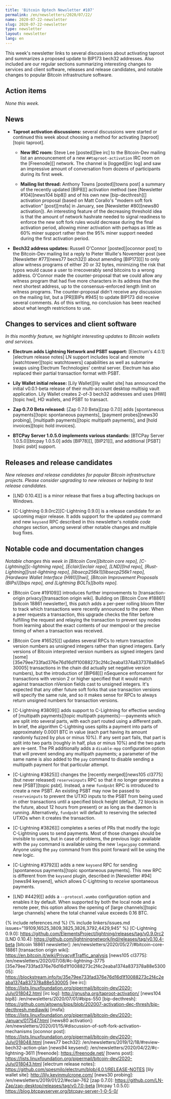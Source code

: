 ```yaml
---
title: 'Bitcoin Optech Newsletter #107'
permalink: /en/newsletters/2020/07/22/
name: 2020-07-22-newsletter
slug: 2020-07-22-newsletter
type: newsletter
layout: newsletter
lang: en
---
```

This week's newsletter links to several discussions about activating
taproot and summarizes a proposed update to BIP173 bech32 addresses.
Also included are our regular sections summarizing interesting changes to
services and client software, releases and release candidates, and notable
changes to popular Bitcoin infrastructure software.

## Action items

*None this week.*

## News

- **Taproot activation discussions:** several discussions were started
  or continued this week about choosing a method for activating
  [taproot][topic taproot].

    - **New IRC room:** Steve Lee [posted][lee irc] to the Bitcoin-Dev
      mailing list an announcement of a new `##taproot-activation` IRC
      room on the [Freenode][] network.  The channel is [logged][irc
      log] and saw an impressive amount of conversation from dozens of
      participants during its first week.

    - **Mailing list thread:** Anthony Towns [posted][towns post] a summary of
      the recently updated [BIP8][] activation method (see [Newsletter
      #104][news104 bip8]) and of his own new [bip-decthresh][]
      activation proposal (based on Matt Corallo's "modern soft fork
      activation" [post][msfa] in January, see [Newsletter #80][news80
      activation]).  An interesting feature of the decreasing threshold
      idea is that the amount of network hashrate needed to signal
      readiness to enforce the new soft fork rules would decrease during
      the final activation period, allowing miner activation with
      perhaps as little as 60% miner support rather than the 95% miner
      support needed during the first activation period.

- **Bech32 address updates:** Russell O'Connor [posted][oconnor post] to
  the Bitcoin-Dev mailing list a reply to Pieter Wuille's November post
  (see [Newsletter #77][news77 bech32]) about amending [BIP173][] to only
  allow witness programs of either 20 or 32 bytes, minimizing the risk
  that typos would cause a user to irrecoverably send bitcoins to a
  wrong address.  O'Connor made the counter-proposal that we could allow
  any witness program that had five more characters in its address than
  the next shortest address, up to the consensus-enforced length limit
  on witness programs.  The counter-proposal didn't receive any
  discussion on the mailing list, but a [PR][BIPs #945] to update BIP173
  did receive several comments.  As of this writing, no conclusion has
  been reached about what length restrictions to use.

## Changes to services and client software

*In this monthly feature, we highlight interesting updates to Bitcoin
wallets and services.*

- **Electrum adds Lightning Network and PSBT support:**
  [Electrum's 4.0.1][electrum release notes] LN support includes local and
  remote [watchtower][topic watchtowers] capabilities
  as well as submarine swaps using Electrum Technologies' central server.
  Electrum has also replaced their partial transaction format with PSBT.

- **Lily Wallet initial release:**
  [Lily Wallet][lily wallet site] has announced the initial v0.0.1-beta release
  of their multi-account desktop multisig vault application. Lily Wallet creates
  2-of-3 bech32 addresses and uses [HWI][topic hwi], HD wallets, and PSBT to transact.

- **Zap 0.7.0 Beta released:** [Zap 0.7.0 Beta][zap 0.7.0] adds [spontaneous payments][topic
  spontaneous payments], [payment probes][news30 probing], [multipath
  payments][topic multipath payments], and [hold invoices][topic hold invoices].

- **BTCPay Server 1.0.5.0 implements various standards:**
  [BTCPay Server 1.0.5.0][btcpay 1.0.5.0] adds [BIP78][], [BIP21][], and additional [PSBT][topic psbt]
  support.

## Releases and release candidates

*New releases and release candidates for popular Bitcoin infrastructure
projects.  Please consider upgrading to new releases or helping to test
release candidates.*

- [LND 0.10.4][] is a minor release that fixes a bug affecting backups
  on Windows.

- [C-Lightning 0.9.0rc2][C-Lightning 0.9.0] is a release candidate for
  an upcoming major release.  It adds support for the updated `pay`
  command and new `keysend` RPC described in this newsletter's *notable
  code changes* section, among several other notable changes and
  multiple bug fixes.

## Notable code and documentation changes

*Notable changes this week in [Bitcoin Core][bitcoin core repo],
[C-Lightning][c-lightning repo], [Eclair][eclair repo], [LND][lnd repo],
[Rust-Lightning][rust-lightning repo], [libsecp256k1][libsecp256k1 repo],
[Hardware Wallet Interface (HWI)][hwi], [Bitcoin Improvement Proposals
(BIPs)][bips repo], and [Lightning BOLTs][bolts repo].*

- [Bitcoin Core #19109][] introduces further improvements to
  [transaction-origin privacy][transaction origin wiki]. Building on
  [Bitcoin Core #18861][bitcoin 18861 newsletter], this patch adds a
  per-peer rolling bloom filter to track which transactions were recently
  announced to the peer. When a peer requests a transaction, this upgrade
  checks the filter before fulfilling the request and relaying the
  transaction to prevent spy nodes from learning about the exact contents
  of our mempool or the precise timing of when a transaction was received.

- [Bitcoin Core #16525][] updates several RPCs to return transaction
  version numbers as unsigned integers rather than signed integers.
  Early versions of Bitcoin interpreted version numbers as signed
  integers (and
  [some][35e79ee733fad376e76d16d1f10088273c2f4c2eaba1374a837378a88e530005]
  transactions in the chain did actually set negative version numbers),
  but the introduction of [BIP68][] nSequence enforcement for
  transactions with version 2 or higher specified that it would match
  against transaction nVersion fields cast to unsigned integers.  It's
  expected that any other future soft forks that use transaction
  versions will specify the same rule, and so it makes sense for RPCs to
  always return unsigned numbers for transaction versions.

- [C-Lightning #3809][] adds support to C-Lightning for effective
  sending of [multipath payments][topic multipath payments]---payments
  which are split into several parts, with each part routed using a
  different path.  In brief, the algorithm C-Lightning uses splits
  a payment into parts of approximately 0.0001 BTC in value (each part having its
  amount randomly fuzzed by plus or minus 10%).  If any sent part fails,
  that part is split into two parts (roughly in half, plus or minus 10%)
  and the two parts are re-sent.  The PR additionally adds a
  `disable-mpp` configuration option that will prevent sending any
  multipath payments; a parameter of the same name is also added to the
  `pay` command to disable sending a multipath payment for that
  particular attempt.

- [C-Lightning #3825][] changes the [recently merged][news105 cl3775]
  (but never released) `reserveinputs` RPC so that it no longer
  generates a new [PSBT][topic psbt].  Instead, a new `fundpsbt` RPC is
  introduced to create a new PSBT.  An existing PSBT may now be passed
  to `reserveinputs` to prevent the UTXO inputs to the PSBT from being
  used in other transactions until a specified block height (default, 72
  blocks in the future, about 12 hours from present) or as long as the
  daemon is running.  Alternatively, `fundpsbt` will default to
  reserving the selected UTXOs when it creates the transaction.

- [C-Lightning #3826][] completes a series of PRs that modify the logic
  C-Lightning uses to send payments.  Most of those changes should be
  invisible to users, but in case of problems, the previous
  logic available with the `pay` command is available using the new
  `legacypay` command.  Anyone using the `pay` command from this point
  forward will be using the new logic.

- [C-Lightning #3792][] adds a new `keysend` RPC for sending
  [spontaneous payments][topic spontaneous payments].  This new RPC is different
  from the `keysend` plugin, described in [Newsletter #94][news94
  keysend], which allows C-Lightning to *receive* spontaneous payments.

- [LND #4429][] adds a `--protocol.wumbo` configuration option and
  enables it by default.  When supported by both the local node and a
  remote peer, this option allows the opening of [large channels][topic
  large channels] where the total channel value exceeds 0.16 BTC.

{% include references.md %}
{% include linkers/issues.md issues="19109,16525,3809,3825,3826,3792,4429,945" %}
[C-Lightning 0.9.0]: https://github.com/ElementsProject/lightning/releases/tag/v0.9.0rc2
[LND 0.10.4]: https://github.com/lightningnetwork/lnd/releases/tag/v0.10.4-beta
[bitcoin 18861 newsletter]: /en/newsletters/2020/05/27/#bitcoin-core-18861
[transaction origin wiki]: https://en.bitcoin.it/wiki/Privacy#Traffic_analysis
[news105 cl3775]: /en/newsletters/2020/07/08/#c-lightning-3775
[35e79ee733fad376e76d16d1f10088273c2f4c2eaba1374a837378a88e530005]: https://blockstream.info/tx/35e79ee733fad376e76d16d1f10088273c2f4c2eaba1374a837378a88e530005
[lee irc]: https://lists.linuxfoundation.org/pipermail/bitcoin-dev/2020-July/018042.html
[irc log]: http://gnusha.org/taproot-activation/
[news104 bip8]: /en/newsletters/2020/07/01/#bips-550
[bip-decthresh]: https://github.com/ajtowns/bips/blob/202007-activation-dec-thresh/bip-decthresh.mediawiki
[msfa]: https://lists.linuxfoundation.org/pipermail/bitcoin-dev/2020-January/017547.html
[news80 activation]: /en/newsletters/2020/01/15/#discussion-of-soft-fork-activation-mechanisms
[oconnor post]: https://lists.linuxfoundation.org/pipermail/bitcoin-dev/2020-July/018048.html
[news77 bech32]: /en/newsletters/2019/12/18/#review-bech32-action-plan
[news94 keysend]: /en/newsletters/2020/04/22/#c-lightning-3611
[freenode]: https://freenode.net/
[towns post]: https://lists.linuxfoundation.org/pipermail/bitcoin-dev/2020-July/018043.html
[electrum release notes]: https://github.com/spesmilo/electrum/blob/4.0.1/RELEASE-NOTES
[lily wallet site]: http://lily.kevinmulcrone.com/
[news30 probing]: /en/newsletters/2019/01/22/#eclair-762
[zap 0.7.0]: https://github.com/LN-Zap/zap-desktop/releases/tag/v0.7.0-beta
[btcpay 1.0.5.0]: https://blog.btcpayserver.org/btcpay-server-1-0-5-0/
